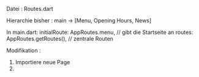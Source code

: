 
Datei : Routes.dart

Hierarchie bisher : 
main -> [Menu, Opening Hours, News]


In main.dart:
 initialRoute: AppRoutes.menu,   // gibt die Startseite an
      routes: AppRoutes.getRoutes(),  // zentrale Routen

Modifikation :
1. Importiere neue Page
2. 